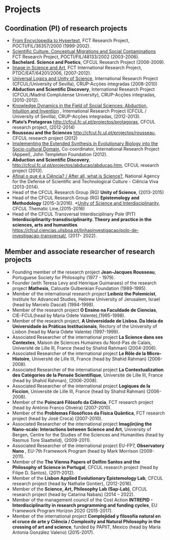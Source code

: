 
# Projects

## Coordination (PI) of research projects

* [From Encyclopedia to Hypertext](https://cful.letras.ulisboa.pt/cfulprojects/hypertext-and-encyclopedia/), FCT Research Project, POCTI/FIL/36357/2000 (1999-2002). 
*  [Scientific Culture. Conceptual Migrations and Social Contaminations](https://cfcul.ciencias.ulisboa.pt/projectos/cultura-cientifica-migracoes-conceptuais-e-contaminacoes-sociais/)  FCT Research Project, POCTI/FIL/48133/2002 (2003-2006). 
* **Bachelard. Science and Poetics**, CFCUL Research Project  (2006-2009).
*  [Image in Science and Art](https://cfcul.ciencias.ulisboa.pt/projectos/a-imagem-na-ciencia-e-na-arte/), FCT International Research Project, PTDC/EAT/64201/2006, (2007-2012).
*  [Universal Logics and Unity of Science](<https://cfcul.ciencias.ulisboa.pt/projectos/logica-universal-e-unidade-da-ciencia/>),  International Research Project (CFCUL/University of Sevilla), CRUP-Acções integradas (2008-2010)
* **Abduction and Scientific Discovery**,  International Research Project  (CFCUL/Madrid Complutense University), CRUP-Acções integradas, (2010-2012).
*  [Knowledge Dynamics in the Field of Social Sciences: Abduction, Intuition and Invention](https://cfcul.ciencias.ulisboa.pt/projectos/dinamicas-do-conhecimento/) , International Research Project (CFCUL / University of Sevilla), CRUP-Acções integradas, (2012-2013). 
*  **Plato’s Protagoras** <http://cfcul.fc.ul.pt/projectos/protagoras>, CFCUL research project, (2012-2014)
* **Rousseau and the Sciences** <http://cfcul.fc.ul.pt/projectos/rousseau>, CFCUL research project (2012)
*	[Implementing the Extended Synthesis in Evolutionary Biology into the Socio-cultural Domain](https://ciencias.ulisboa.pt/pt/noticia/07-02-2013/appeel-applied-evolutionary-epistemology-lab), Co-coordinator,   International Research Project (Appeel), John Templeton Foundation (2012).  
* **Abduction and Scientific Discovery**, <http://cfcul.fc.ul.pt/projectos/abducao/abducao.htm>, CFCUL research project  (2013). 
* [Afinal o que é a Ciência? / After all, what is Science?](https://cfcul.ciencias.ulisboa.pt/projectos/afinal-o-que-e-a-ciencia/), National Agency for the Defense of Scientific and Technological Culture - Ciência Viva (2013-2014).
* Head of the CFCUL Research Group (RG) **Unity of Science**, (2013-2015)
* Head of the CFCUL Research Group (RG) **Epistemology and Methodology** (2015-3/2016).
*[Unity of Science and Interdisciplinarity](http://uci.fc.ul.pt), CFCUL Thematic Line,(2015-2016)
* Head of the CFCUL Transversal Interdisciplinary Pole (PIT) **Interdisciplinarity-transdisciplinarity. Theory and practice in the sciences, arts and humanities** 
https://cfcul.ciencias.ulisboa.pt/linhasinvestigacao/polo-de-investigacao-transversal/, (2017- 2022).


## Member and associate researcher of research projects 

* Founding member of the research project **Jean-Jacques Rousseau**, Portuguese Society for Philosophy (1977 - 1979).  
* Founder (with Teresa Levy and Henrique Guimaraes) of the research project **Mathesis**, Calouste Gulbenkian Foundation  (1989-1995).
* Member of the international research project **Leibniz the Polemicist**, Institute for Advanced Studies, Hebrew University of Jerusalem, Israel (head by Marcelo Dascal) (1994-1998).
* Member of the research project **O Ensino na Faculdade de Ciencias**, CIE-FCUL(head by Maria Odete Valente),(1995-1998). 
* Member of the research project, **A Universidade de Lisboa. Da Ideia de Universidade às Práticas Institucionais**, Rectory of the University of Lisbon (head by Maria Odete Valente) (1997-1999).
* Associated Researcher of the international project **La Science dans ses Contextes**, Maison de Sciences Humaines du Nord-Pas de Calais, Université de Lille III, France (head by Shahid Rahman) (2004-2006).
* Associated Researcher of the international project **Le Rôle de la Micro-Histoire**, Université de Lille III, France (head by Shahid Rahman) (2006-2008). 
* Associated Researcher of the international project **La Contextualization des Catégories de la Pensée Scientifique**, Université de Lille III, France (head by Shahid Rahman), (2006-2008). 
* Associated Researcher of the international project **Logiques de la Ficcion**, Université de Lille III, France (head by Shahid Rahman) (2006-2008). 
* Member of the **Poincaré Filósofo da Ciência**, FCT research project (head by António Franco Oliveira) (2007-2010). 
* Member of the  **Problemas Filosóficos da Física Quântica**,  FCT research project (head by José Croca) (2007-2010). 
* Associated Researcher of the international project **Imag(in)ing the Nano-scale: Interactions between Science and Art**, University of Bergen, Centre for the Studies of the Sciences and Humanities (head by Rasmus Tore Slaattelid), (2009-2011).  
* Associated Researcher of the international project EU-FP7,  **Observatory Nano** , EU-7th Framework Program (head by Mark Morrison (2009-2011). 
* Member of the  **The Vienna Papers of Delfim Santos and the Philosophy of Science in Portugal**, CFCUL research project (head by Filipe D. Santos), (2011-2012).
* Member of the  **Lisbon Applied Evolutionary Epistemology Lab**, CFCUL research project (head by Nathalie Gontier), (2012-2016).
* Member of the  **Science, Art, Philosophy Lab (Sap-Lab)**, CFCUL research project (head by Catarina Nabais) (2014 – 2022).
* Member of the management council of the Cost Action **INTREPID - Interdisciplinarity in research programming and funding cycles**,  EU Framework Program Horizon 2020 (2015-2017).
* Member of the international project **Complejidad y filosofía natural en el cruce de arte y Ciência / Complexity and Natural Philosophy in the crossing of art and science**, funded by PAPIIT, Mexico (head by María Antonia González Valerio) (2015-2017).
